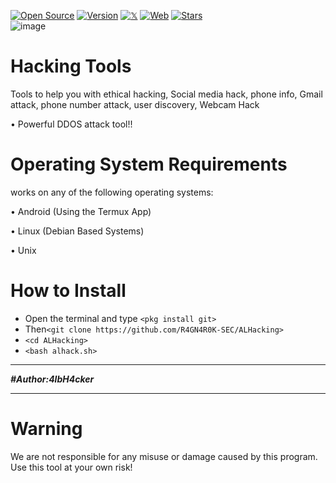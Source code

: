 

<a href="https://github.com/R4GN4R0K-SEC"><img title="Open Source" src="https://img.shields.io/badge/Open%20Source-%E2%99%A5-red" ></a>
<a href="https://github.com/R4GN4R0K-SEC"><img title="Version" src="https://img.shields.io/badge/Version-3.0.0-Brightgreen" ></a>
<a href="https://twitter.com/R4gn4r0k_Sec"><img alt="𝕏" src="https://img.shields.io/badge/𝕏-R4gn4r0k_Sec-blue"/></a>
<a href="https://r4gn4r0k-sec.github.io"><img title="Web" src="https://img.shields.io/badge/Web-R4GN4R0K_SEC github.io-gold"/></a>
<a href="https://github.com/R4GN4R0K-SEC"><img title="Stars" src="https://img.shields.io/github/stars/R4GN4R0k-SEC?style=social" ></a>       
   ![image](https://raw.githubusercontent.com/R4GN4R0K-SEC/ALHacking/main/alhacking.png)

# Hacking Tools
Tools to help you with ethical hacking, Social media hack, phone info, Gmail attack, phone number attack, user discovery, Webcam Hack

• Powerful DDOS attack tool!!


# Operating System Requirements
works on any of the following operating systems:

• Android (Using the Termux App)

• Linux (Debian Based Systems)

• Unix

# How to Install
* Open the terminal and type `<pkg install git>`
* Then`<git clone https://github.com/R4GN4R0K-SEC/ALHacking>`
* `<cd ALHacking>`
* `<bash alhack.sh>`


****************************************************************
***#Author:4lbH4cker***
****************************************************************
# Warning

We are not responsible for any misuse or damage caused by this program. Use this tool at your own risk!
